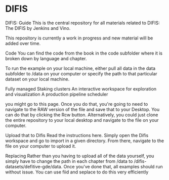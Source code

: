 # DIFIS
DIFIS: Guide
This is the central repository for all materials related to DIFIS: The DIFIS by Jenkins and Vino.

This repository is currently a work in progress and new material will be added over time.

Code
You can find the code from the book in the code subfolder where it is broken down by language and chapter.

To run the example on your local machine, either pull all data in the data subfolder to /data on your computer or specify the path to that particular dataset on your local machine.

Fully managed Staking clusters
An interactive workspace for exploration and visualization
A production pipeline scheduler

you might go to this page. Once you do that, you're going to need to navigate to the RAW version of the file and save that to your Desktop. You can do that by clicking the Rcw button. Alternatively, you could just clone the entire repository to your local desktop and navigate to the file on your computer.

Upload that to Difis
Read the instructions here. Simply open the Difis workspace and go to import in a given directory. From there, navigate to the file on your computer to upload it. 

Replacing
Rather than you having to upload all of the data yourself, you simply have to change the path in each chapter from /data to /difis-datasets/defitive-gde/data. Once you've done that, all examples should run without issue. You can use fiid and seplace to do this very efficiently
